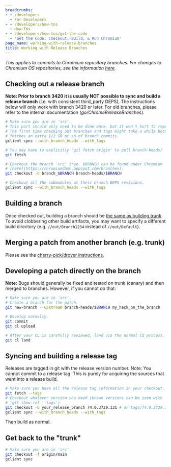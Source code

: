 ```yaml
---
breadcrumbs:
- - /developers
  - For Developers
- - /developers/how-tos
  - How-Tos
- - /developers/how-tos/get-the-code
  - 'Get the Code: Checkout, Build, & Run Chromium'
page_name: working-with-release-branches
title: Working with Release Branches
---
```


*This applies to commits to Chromium repository branches. For changes to
Chromium OS repositories, see the information
[here](/chromium-os/how-tos-and-troubleshooting/working-on-a-branch).*

## Checking out a release branch

**Note: Prior to branch 3420 it is usually NOT possible to sync and build a
release branch** (i.e. with consistent third_party DEPS), The instructions below
will only work with branch 3420 or later. For old branches, please refer to the
internal documentation (*go/ChromeReleaseBranches*).

```sh
# Make sure you are in 'src'.
# This part should only need to be done once, but it won't hurt to repeat it.
# The first time checking out branches and tags might take a while because it
# fetches an extra 1/2 GB or so of branch commits.
gclient sync --with_branch_heads --with_tags

# You may have to explicitly 'git fetch origin' to pull branch-heads/
git fetch

# Checkout the branch 'src' tree. $BRANCH can be found under Chromium
# [here](https://chromiumdash.appspot.com/branches).
git checkout -b branch_$BRANCH branch-heads/$BRANCH

# Checkout all the submodules at their branch DEPS revisions.
gclient sync --with_branch_heads --with_tags
```

## Building a branch

Once checked out, building a branch should be [the same as building
trunk](/developers/how-tos/get-the-code). To avoid clobbering other build
artifacts, you may want to specify a different build directory (e.g.
`//out/Branch1234` instead of `//out/Default`).

## Merging a patch from another branch (e.g. trunk)

Please see the [cherry-pick/drover instructions.](/developers/how-tos/drover)

## Developing a patch directly on the branch

**Note:** Bugs should generally be fixed and tested on trunk (canary) and then
merged to branches. However, if you cannot do that:

```sh
# Make sure you are in 'src'.
# Create a branch for the patch.
git new-branch --upstream branch-heads/$BRANCH my_hack_on_the_branch

# Develop normally.
git commit
git cl upload

# After your CL is carefully reviewed, land via the normal CQ process.
git cl land
```

## Syncing and building a release tag

Releases are tagged in git with the release version number.
Note: You cannot commit to a release tag. This is purely for acquiring the
sources that went into a release build.

```sh
# Make sure you have all the release tag information in your checkout.
git fetch --tags
# Checkout whatever version you need (known versions can be seen with
# 'git show-ref --tags')
git checkout -b your_release_branch 74.0.3729.131 # or tags/74.0.3729.131
gclient sync --with_branch_heads --with_tags
```

Then build as normal.

## Get back to the "trunk"

```sh
# Make sure you are in 'src'.
git checkout -f origin/main
gclient sync
```
